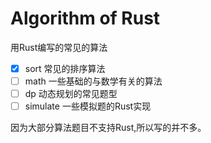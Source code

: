 # Algorithm of Rust
用Rust编写的常见的算法

- [x] sort 常见的排序算法
- [ ] math 一些基础的与数学有关的算法
- [ ] dp 动态规划的常见题型
- [ ] simulate 一些模拟题的Rust实现

因为大部分算法题目不支持Rust,所以写的并不多。